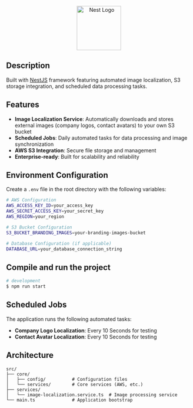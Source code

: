 <p align="center">
  <a href="http://nestjs.com/" target="blank"><img src="https://nestjs.com/img/logo-small.svg" width="120" alt="Nest Logo" /></a>
</p>

## Description

Built with [NestJS](https://github.com/nestjs/nest) framework featuring automated image localization, S3 storage integration, and scheduled data processing tasks.

## Features

- **Image Localization Service**: Automatically downloads and stores external images (company logos, contact avatars) to your own S3 bucket
- **Scheduled Jobs**: Daily automated tasks for data processing and image synchronization
- **AWS S3 Integration**: Secure file storage and management
- **Enterprise-ready**: Built for scalability and reliability


## Environment Configuration

Create a `.env` file in the root directory with the following variables:

```bash
# AWS Configuration
AWS_ACCESS_KEY_ID=your_access_key
AWS_SECRET_ACCESS_KEY=your_secret_key
AWS_REGION=your_region

# S3 Bucket Configuration
S3_BUCKET_BRANDING_IMAGES=your-branding-images-bucket

# Database Configuration (if applicable)
DATABASE_URL=your_database_connection_string
```

## Compile and run the project

```bash
# development
$ npm run start

```

## Scheduled Jobs

The application runs the following automated tasks:

- **Company Logo Localization**: Every 10 Seconds for testing
- **Contact Avatar Localization**: Every 10 Seconds for testing


## Architecture

```
src/
├── core/
│   ├── config/          # Configuration files
│   └── services/        # Core services (AWS, etc.)
├── services/
│   └── image-localization.service.ts  # Image processing service
└── main.ts              # Application bootstrap
